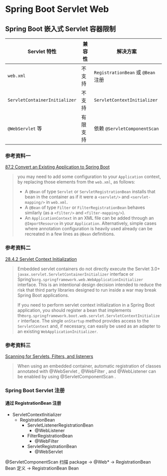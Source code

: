 # Spring Boot Servlet Web

## Spring Boot 嵌入式 Servlet 容器限制

| Servlet 特性                  | 兼容性   | 解决方案                            |
| ----------------------------- | -------- | ----------------------------------- |
| `web.xml`                     | 不支持   | `RegistrationBean` 或  `@Bean` 注册 |
| `ServletContainerInitializer` | 不支持   | `ServletContextInitializer`         |
| `@WebServlet` 等              | 有限支持 | 依赖  `@ServletComponentScan`       |

### 参考资料一

[87.2 Convert an Existing Application to Spring Boot](https://docs.spring.io/spring-boot/docs/2.0.x/reference/htmlsingle/#howto-convert-an-existing-application-to-spring-boot)

> you may need to add some configuration to your `Application` context, by replacing those elements from the `web.xml`, as follows:
>
> - A `@Bean` of type `Servlet` or `ServletRegistrationBean` installs that bean in the container as if it were a `<servlet/>` and `<servlet-mapping/>` in `web.xml`.
> - A `@Bean` of type `Filter` or `FilterRegistrationBean` behaves similarly (as a `<filter/>` and `<filter-mapping/>`).
> - An `ApplicationContext` in an XML file can be added through an `@ImportResource` in your `Application`. Alternatively, simple cases where annotation configuration is heavily used already can be recreated in a few lines as `@Bean` definitions.

###  参考资料二

[28.4.2 Servlet Context Initialization](https://docs.spring.io/spring-boot/docs/2.0.x/reference/htmlsingle/#boot-features-embedded-container-context-initializer)

> Embedded servlet containers do not directly execute the Servlet 3.0+ `javax.servlet.ServletContainerInitializer` interface or Spring’s`org.springframework.web.WebApplicationInitializer` interface. This is an intentional design decision intended to reduce the risk that third party libraries designed to run inside a war may break Spring Boot applications.
>
> If you need to perform servlet context initialization in a Spring Boot application, you should register a bean that implements the`org.springframework.boot.web.servlet.ServletContextInitializer` interface. The single `onStartup` method provides access to the `ServletContext` and, if necessary, can easily be used as an adapter to an existing `WebApplicationInitializer`.

### 参考资料三

[Scanning for Servlets, Filters, and listeners](https://docs.spring.io/spring-boot/docs/2.0.x/reference/htmlsingle/#boot-features-embedded-container-servlets-filters-listeners-scanning)

> When using an embedded container, automatic registration of classes annotated
> with  @WebServlet ,  @WebFilter , and  @WebListener  can be enabled by using  @ServletComponentScan .

### **Spring Boot Servlet 注册**

#### 通过 RegistrationBean 注册

- ServletContextInitializer
   - RegistrationBean
       - ServletListenerRegistrationBean
         	- @WebListener
       - FilterRegistrationBean
         	- @WebFilter
       - ServletRegistrationBean
         	- @WebServlet

@ServletComponentScan 扫描 package ->  @Web* ->  RegistrationBean Bean 定义 ->  RegistrationBean Bean